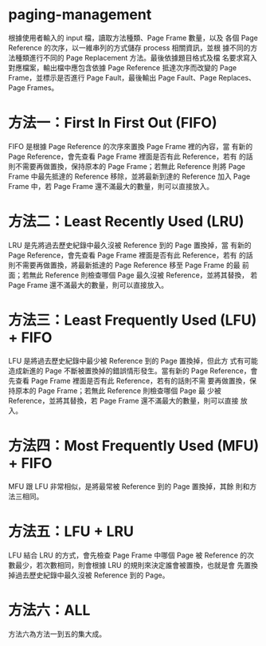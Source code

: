 # paging-management

根據使用者輸入的 input 檔，讀取方法種類、Page Frame 數量，以及
各個 Page Reference 的次序，以一維串列的方式儲存 process 相關資訊，並根
據不同的方法種類進行不同的 Page Replacement 方法。最後依據題目格式及檔
名要求寫入對應檔案，輸出檔中應包含依據 Page Reference 抵達次序而改變的
Page Frame，並標示是否進行 Page Fault，最後輸出 Page Fault、Page 
Replaces、Page Frames。
# 方法一：First In First Out (FIFO) 
FIFO 是根據 Page Reference 的次序來置換 Page Frame 裡的內容，當
有新的 Page Reference，會先查看 Page Frame 裡面是否有此 Reference，若有
的話則不需要再做置換，保持原本的 Page Frame；若無此 Reference 則將 Page 
Frame 中最先抵達的 Reference 移除，並將最新到達的 Reference 加入 Page 
Frame 中，若 Page Frame 還不滿最大的數量，則可以直接放入。
# 方法二：Least Recently Used (LRU) 
LRU 是先將過去歷史紀錄中最久沒被 Reference 到的 Page 置換掉，當
有新的 Page Reference，會先查看 Page Frame 裡面是否有此 Reference，若有
的話則不需要再做置換，將最新抵達的 Page Reference 移至 Page Frame 的最
前面；若無此 Reference 則檢查哪個 Page 最久沒被 Reference，並將其替換，
若 Page Frame 還不滿最大的數量，則可以直接放入。
# 方法三：Least Frequently Used (LFU) + FIFO 
LFU 是將過去歷史紀錄中最少被 Reference 到的 Page 置換掉，但此方
式有可能造成新進的 Page 不斷被置換掉的錯誤情形發生。當有新的 Page 
Reference，會先查看 Page Frame 裡面是否有此 Reference，若有的話則不需
要再做置換，保持原本的 Page Frame；若無此 Reference 則檢查哪個 Page 最
少被 Reference，並將其替換，若 Page Frame 還不滿最大的數量，則可以直接
放入。
# 方法四：Most Frequently Used (MFU) + FIFO 
MFU 跟 LFU 非常相似，是將最常被 Reference 到的 Page 置換掉，其餘
則和方法三相同。
# 方法五：LFU + LRU 
LFU 結合 LRU 的方式，會先檢查 Page Frame 中哪個 Page 被 Reference
的次數最少，若次數相同，則會根據 LRU 的規則來決定誰會被置換，也就是會
先置換掉過去歷史紀錄中最久沒被 Reference 到的 Page。
# 方法六：ALL 
方法六為方法一到五的集大成。
